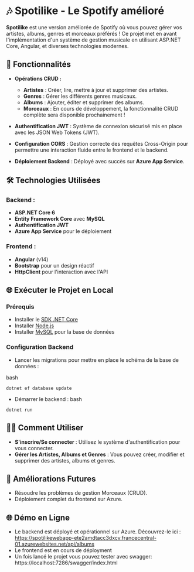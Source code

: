 # 🎶 Spotilike - Le Spotify amélioré

**Spotilike** est une version améliorée de Spotify où vous pouvez gérer vos artistes, albums, genres et morceaux préférés ! Ce projet met en avant l'implémentation d'un système de gestion musicale en utilisant ASP.NET Core, Angular, et diverses technologies modernes.

## 🚀 Fonctionnalités

- **Opérations CRUD :**
  - **Artistes** : Créer, lire, mettre à jour et supprimer des artistes.
  - **Genres** : Gérer les différents genres musicaux.
  - **Albums** : Ajouter, éditer et supprimer des albums.
  - **Morceaux** : En cours de développement, la fonctionnalité CRUD complète sera disponible prochainement !

- **Authentification JWT** : Système de connexion sécurisé mis en place avec les JSON Web Tokens (JWT).
- **Configuration CORS** : Gestion correcte des requêtes Cross-Origin pour permettre une interaction fluide entre le frontend et le backend.
- **Déploiement Backend** : Déployé avec succès sur **Azure App Service**.

## 🛠️ Technologies Utilisées

### Backend :
- **ASP.NET Core 6**
- **Entity Framework Core** avec **MySQL**
- **Authentification JWT**
- **Azure App Service** pour le déploiement

### Frontend :
- **Angular** (v14)
- **Bootstrap** pour un design réactif
- **HttpClient** pour l'interaction avec l'API

## 🌐 Exécuter le Projet en Local

### Prérequis
- Installer le [SDK .NET Core](https://dotnet.microsoft.com/download)
- Installer [Node.js](https://nodejs.org/)
- Installer [MySQL](https://www.mysql.com/) pour la base de données

### Configuration Backend
- Lancer les migrations pour mettre en place le schéma de la base de données :

bash
```
dotnet ef database update
```

- Démarrer le backend :
bash
```
dotnet run
```

## 🧑‍💻 Comment Utiliser

- **S'inscrire/Se connecter** : Utilisez le système d'authentification pour vous connecter.
- **Gérer les Artistes, Albums et Genres** : Vous pouvez créer, modifier et supprimer des artistes, albums et genres.

## 🔧 Améliorations Futures

- Résoudre les problèmes de gestion Morceaux (CRUD).
- Déploiement complet du frontend sur Azure.

## 🌐 Démo en Ligne

- Le backend est déployé et opérationnel sur Azure. Découvrez-le ici : https://spotilikewebapp-ete2amdtacc3dxcv.francecentral-01.azurewebsites.net/api/albums
- Le frontend est en cours de déployment
- Un fois lancé le projet vous pouvez tester avec swagger: https://localhost:7286/swagger/index.html
